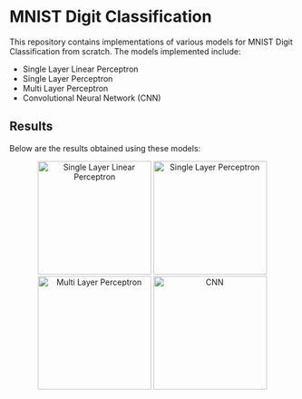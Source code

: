 # MNIST Digit Classification

This repository contains implementations of various models for MNIST Digit Classification from scratch. The models implemented include:

- Single Layer Linear Perceptron
- Single Layer Perceptron
- Multi Layer Perceptron
- Convolutional Neural Network (CNN)

## Results

Below are the results obtained using these models:

<p align="center">
    <img src="https://github.com/mohitydv09/MNIST-digit-classification/assets/101336175/6063cb81-ef2c-4b82-82fc-295539e40f2b" alt="Single Layer Linear Perceptron" width="200"/>
    <img src="https://github.com/mohitydv09/MNIST-digit-classification/assets/101336175/032105a1-7990-4240-9497-ac3a3b6bf9ba" alt="Single Layer Perceptron" width="200"/>
    <img src="https://github.com/mohitydv09/MNIST-digit-classification/assets/101336175/ef13efe0-482e-4fd8-923a-c5232a2e9f36" alt="Multi Layer Perceptron" width="200"/>
    <img src="https://github.com/mohitydv09/MNIST-digit-classification/assets/101336175/a19ab38c-ee46-4fd7-8751-1f5715ed5134" alt="CNN" width="200"/>
</p>
